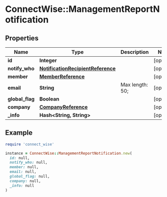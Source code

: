 # ConnectWise::ManagementReportNotification

## Properties

| Name | Type | Description | Notes |
| ---- | ---- | ----------- | ----- |
| **id** | **Integer** |  | [optional] |
| **notify_who** | [**NotificationRecipientReference**](NotificationRecipientReference.md) |  | [optional] |
| **member** | [**MemberReference**](MemberReference.md) |  | [optional] |
| **email** | **String** |  Max length: 50; | [optional] |
| **global_flag** | **Boolean** |  | [optional] |
| **company** | [**CompanyReference**](CompanyReference.md) |  | [optional] |
| **_info** | **Hash&lt;String, String&gt;** |  | [optional] |

## Example

```ruby
require 'connect_wise'

instance = ConnectWise::ManagementReportNotification.new(
  id: null,
  notify_who: null,
  member: null,
  email: null,
  global_flag: null,
  company: null,
  _info: null
)
```

